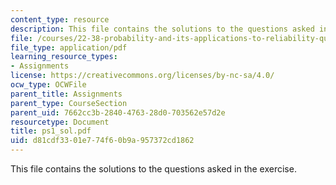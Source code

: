 ```yaml
---
content_type: resource
description: This file contains the solutions to the questions asked in the exercise.
file: /courses/22-38-probability-and-its-applications-to-reliability-quality-control-and-risk-assessment-fall-2005/d81cdf3301e774f60b9a957372cd1862_ps1_sol.pdf
file_type: application/pdf
learning_resource_types:
- Assignments
license: https://creativecommons.org/licenses/by-nc-sa/4.0/
ocw_type: OCWFile
parent_title: Assignments
parent_type: CourseSection
parent_uid: 7662cc3b-2840-4763-28d0-703562e57d2e
resourcetype: Document
title: ps1_sol.pdf
uid: d81cdf33-01e7-74f6-0b9a-957372cd1862
---
```

This file contains the solutions to the questions asked in the exercise.